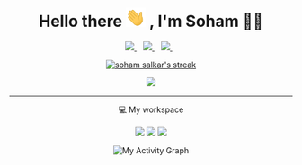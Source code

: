 <h1 align='center'>
  Hello there <img src="https://github.com/ABSphreak/ABSphreak/blob/master/gifs/Hi.gif" width="35px"> , I'm Soham 👨‍💻
</h1>
<p align='center'>
  <a href="https://instagram.com/sohamssalkar">
    <img src="https://img.shields.io/badge/instagram-%23E4405F.svg?&style=for-the-badge&logo=instagram&logoColor=white" />        
  </a>&nbsp;&nbsp; 
  <a href="https://www.linkedin.com/in/sohamsalkar/">
     <img src="https://img.shields.io/badge/linkedin-%230077B5.svg?&style=for-the-badge&logo=linkedin&logoColor=white" />
  </a>&nbsp;&nbsp; 
  <a href="https://www.youtube.com/channel/UCqheBBaLG5DwpynX89ZE7VA">
    <img src="https://img.shields.io/badge/youtube-%23E4405F.svg?&style=for-the-badge&logo=youtube&logoColor=white" />        
  </a>&nbsp;&nbsp; 
</p>


<p align="center">
   <a href="https://github.com/sohamsalkar/github-readme-streak-stats">
    <img alt="soham salkar's streak" src="http://github-readme-streak-stats.herokuapp.com?user=sohamsalkar&theme=algolia"/>
  </a>
</p>
<p align='center'>
  <a href="#"><img src="https://github-readme-stats.vercel.app/api?username=sohamsalkar&show_icons=true&count_private=true&theme=dark" width="500"></a>
</p>

<div align="center">
  
---
<!---
<p align="center">
  <a href="https://github.com/sohamsalkar"></a><img src="https://visitor-badge.glitch.me/badge?page_id=sohamsalkar" height="28px" width="105px" alt="Visitors Counter">
</p>
-->
<!---
<p align="center">
<a href="#">
  <img alt="Top Languages" src="https://github-readme-stats.vercel.app/api/top-langs/?username=sohamsalkar&langs_count=10&layout=compact&theme=tokyonight" />
</a>
</p>
-->

<p align='center'>
  💻 My workspace<br/><br/>
  <img src="https://img.shields.io/badge/MONTEREY-FCC624?style=for-the-badge&logo=macOS&logoColor=black"/>
  <img src="https://img.shields.io/badge/Apple-MacBook_Pro_2020-999999?style=for-the-badge&logo=apple&logoColor=white" />
  <img src="https://img.shields.io/badge/intel-core%20i5%208th-%230071C5.svg?&style=for-the-badge&logo=intel&logoColor=white" /
</p>
  
  <p align = 'center'>
  <img alt="My Activity Graph" src="https://activity-graph.herokuapp.com/graph?username=sohamsalkar&bg_color=0D1117&color=5BCDEC&line=5BCDEC&point=FFFFFF&hide_border=true" />
  </p>
